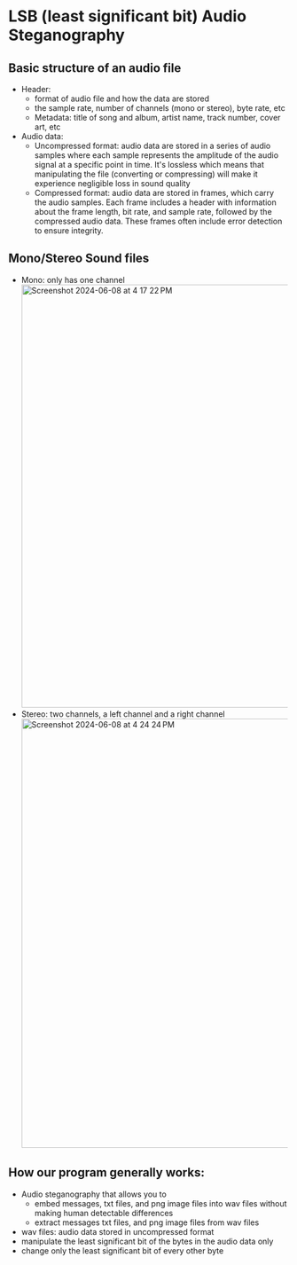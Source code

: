 # LSB (least significant bit) Audio Steganography

## Basic structure of an audio file
- Header:
  - format of audio file and how the data are stored
  - the sample rate, number of channels (mono or stereo), byte rate, etc
  - Metadata: title of song and album, artist name, track number, cover art, etc
- Audio data:
  - Uncompressed format: audio data are stored in a series of audio samples where each sample represents the amplitude of the audio signal at a specific point in time. It's lossless which means that manipulating the file (converting or compressing) will make it experience negligible loss in sound quality
  - Compressed format: audio data are stored in frames, which carry the audio samples. Each frame includes a header with information about the frame length, bit rate, and sample rate, followed by the compressed audio data. These frames often include error detection to ensure integrity.

## Mono/Stereo Sound files
- Mono: only has one channel</br> <img width="763" alt="Screenshot 2024-06-08 at 4 17 22 PM" src="https://github.com/Stuycs-K/final-project-10-shrestha-anna-chen-regina/assets/112907876/9f24ac49-792f-4b88-b287-35b5c7552d94">
- Stereo: two channels, a left channel and a right channel</br> <img width="774" alt="Screenshot 2024-06-08 at 4 24 24 PM" src="https://github.com/Stuycs-K/final-project-10-shrestha-anna-chen-regina/assets/112907876/f1333896-f658-4419-bae7-b4b2482252df">

## How our program generally works:
- Audio steganography that allows you to
  - embed messages, txt files, and png image files into wav files without making human detectable differences
  - extract messages txt files, and png image files from wav files
- wav files: audio data stored in uncompressed format
- manipulate the least significant bit of the bytes in the audio data only
- change only the least significant bit of every other byte

